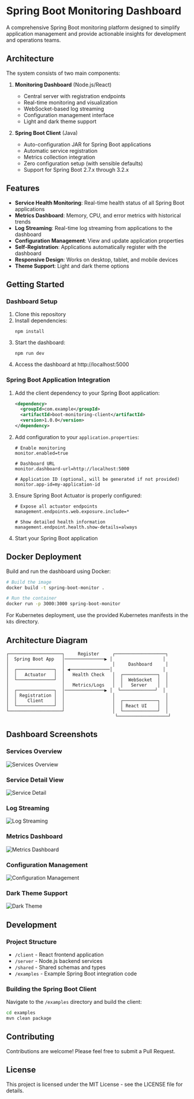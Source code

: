 # Spring Boot Monitoring Dashboard

A comprehensive Spring Boot monitoring platform designed to simplify application management and provide actionable insights for development and operations teams.

## Architecture

The system consists of two main components:

1. **Monitoring Dashboard** (Node.js/React)
   - Central server with registration endpoints
   - Real-time monitoring and visualization
   - WebSocket-based log streaming
   - Configuration management interface
   - Light and dark theme support

2. **Spring Boot Client** (Java)
   - Auto-configuration JAR for Spring Boot applications
   - Automatic service registration
   - Metrics collection integration
   - Zero configuration setup (with sensible defaults)
   - Support for Spring Boot 2.7.x through 3.2.x

## Features

- **Service Health Monitoring**: Real-time health status of all Spring Boot applications
- **Metrics Dashboard**: Memory, CPU, and error metrics with historical trends
- **Log Streaming**: Real-time log streaming from applications to the dashboard
- **Configuration Management**: View and update application properties
- **Self-Registration**: Applications automatically register with the dashboard
- **Responsive Design**: Works on desktop, tablet, and mobile devices
- **Theme Support**: Light and dark theme options

## Getting Started

### Dashboard Setup

1. Clone this repository
2. Install dependencies:
   ```
   npm install
   ```
3. Start the dashboard:
   ```
   npm run dev
   ```
4. Access the dashboard at http://localhost:5000

### Spring Boot Application Integration

1. Add the client dependency to your Spring Boot application:
   ```xml
   <dependency>
     <groupId>com.example</groupId>
     <artifactId>boot-monitoring-client</artifactId>
     <version>1.0.0</version>
   </dependency>
   ```

2. Add configuration to your `application.properties`:
   ```properties
   # Enable monitoring
   monitor.enabled=true
   
   # Dashboard URL
   monitor.dashboard-url=http://localhost:5000
   
   # Application ID (optional, will be generated if not provided)
   monitor.app-id=my-application-id
   ```

3. Ensure Spring Boot Actuator is properly configured:
   ```properties
   # Expose all actuator endpoints
   management.endpoints.web.exposure.include=*
   
   # Show detailed health information
   management.endpoint.health.show-details=always
   ```

4. Start your Spring Boot application

## Docker Deployment

Build and run the dashboard using Docker:

```bash
# Build the image
docker build -t spring-boot-monitor .

# Run the container
docker run -p 3000:3000 spring-boot-monitor
```

For Kubernetes deployment, use the provided Kubernetes manifests in the `k8s` directory.

## Architecture Diagram

```
┌────────────────────┐     Register     ┌───────────────────┐
│  Spring Boot App   │───────────────▶ │                   │
│                    │                  │     Dashboard     │
│  ┌──────────────┐  │ ◀───────────────│                   │
│  │   Actuator   │  │   Health Check   │  ┌─────────────┐  │
│  └──────────────┘  │                  │  │  WebSocket  │  │
│                    │   Metrics/Logs   │  │   Server    │  │
│  ┌──────────────┐  │───────────────▶ │  └─────────────┘  │
│  │ Registration │  │                  │                   │
│  │    Client    │  │                  │  ┌─────────────┐  │
│  └──────────────┘  │                  │  │ React UI    │  │
└────────────────────┘                  │  └─────────────┘  │
                                         └───────────────────┘
```

## Dashboard Screenshots

### Services Overview
![Services Overview](attached_assets/image_1746278648096.png)

### Service Detail View
![Service Detail](attached_assets/image_1746278748666.png)

### Log Streaming
![Log Streaming](attached_assets/image_1746278821059.png)

### Metrics Dashboard
![Metrics Dashboard](attached_assets/image_1746280724066.png)

### Configuration Management
![Configuration Management](attached_assets/image_1746281016656.png)

### Dark Theme Support
![Dark Theme](attached_assets/image_1746281180898.png)

## Development

### Project Structure

- `/client` - React frontend application
- `/server` - Node.js backend services
- `/shared` - Shared schemas and types
- `/examples` - Example Spring Boot integration code

### Building the Spring Boot Client

Navigate to the `/examples` directory and build the client:

```bash
cd examples
mvn clean package
```

## Contributing

Contributions are welcome! Please feel free to submit a Pull Request.

## License

This project is licensed under the MIT License - see the LICENSE file for details.
